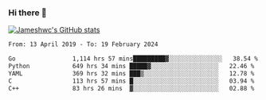 ### Hi there 👋

[![Jameshwc's GitHub stats](https://github-readme-stats.vercel.app/api?username=jameshwc)](https://github.com/anuraghazra/github-readme-stats)

<!--START_SECTION:waka-->

```txt
From: 13 April 2019 - To: 19 February 2024

Go                1,114 hrs 57 mins█████████▓░░░░░░░░░░░░░░░   38.54 %
Python            649 hrs 34 mins █████▓░░░░░░░░░░░░░░░░░░░   22.46 %
YAML              369 hrs 32 mins ███▒░░░░░░░░░░░░░░░░░░░░░   12.78 %
C                 113 hrs 57 mins █░░░░░░░░░░░░░░░░░░░░░░░░   03.94 %
C++               83 hrs 26 mins  ▓░░░░░░░░░░░░░░░░░░░░░░░░   02.88 %
```

<!--END_SECTION:waka-->